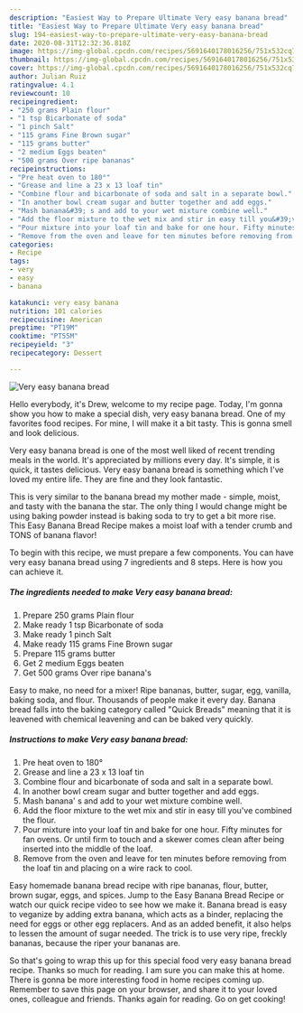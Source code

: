 ```yaml
---
description: "Easiest Way to Prepare Ultimate Very easy banana bread"
title: "Easiest Way to Prepare Ultimate Very easy banana bread"
slug: 194-easiest-way-to-prepare-ultimate-very-easy-banana-bread
date: 2020-08-31T12:32:36.818Z
image: https://img-global.cpcdn.com/recipes/5691640178016256/751x532cq70/very-easy-banana-bread-recipe-main-photo.jpg
thumbnail: https://img-global.cpcdn.com/recipes/5691640178016256/751x532cq70/very-easy-banana-bread-recipe-main-photo.jpg
cover: https://img-global.cpcdn.com/recipes/5691640178016256/751x532cq70/very-easy-banana-bread-recipe-main-photo.jpg
author: Julian Ruiz
ratingvalue: 4.1
reviewcount: 10
recipeingredient:
- "250 grams Plain flour"
- "1 tsp Bicarbonate of soda"
- "1 pinch Salt"
- "115 grams Fine Brown sugar"
- "115 grams butter"
- "2 medium Eggs beaten"
- "500 grams Over ripe bananas"
recipeinstructions:
- "Pre heat oven to 180°"
- "Grease and line a 23 x 13 loaf tin"
- "Combine flour and bicarbonate of soda and salt in a separate bowl."
- "In another bowl cream sugar and butter together and add eggs."
- "Mash banana&#39; s and add to your wet mixture combine well."
- "Add the floor mixture to the wet mix and stir in easy till you&#39;ve combined the flour."
- "Pour mixture into your loaf tin and bake for one hour. Fifty minutes for fan ovens. Or until firm to touch and a skewer comes clean after being inserted into the middle of the loaf."
- "Remove from the oven and leave for ten minutes before removing from the loaf tin and placing on a wire rack to cool."
categories:
- Recipe
tags:
- very
- easy
- banana

katakunci: very easy banana 
nutrition: 101 calories
recipecuisine: American
preptime: "PT19M"
cooktime: "PT55M"
recipeyield: "3"
recipecategory: Dessert

---
```



![Very easy banana bread](https://img-global.cpcdn.com/recipes/5691640178016256/751x532cq70/very-easy-banana-bread-recipe-main-photo.jpg)

Hello everybody, it's Drew, welcome to my recipe page. Today, I'm gonna show you how to make a special dish, very easy banana bread. One of my favorites food recipes. For mine, I will make it a bit tasty. This is gonna smell and look delicious.

Very easy banana bread is one of the most well liked of recent trending meals in the world. It's appreciated by millions every day. It's simple, it is quick, it tastes delicious. Very easy banana bread is something which I've loved my entire life. They are fine and they look fantastic.

This is very similar to the banana bread my mother made - simple, moist, and tasty with the banana the star. The only thing I would change might be using baking powder instead is baking soda to try to get a bit more rise. This Easy Banana Bread Recipe makes a moist loaf with a tender crumb and TONS of banana flavor!


To begin with this recipe, we must prepare a few components. You can have very easy banana bread using 7 ingredients and 8 steps. Here is how you can achieve it.

<!--inarticleads1-->

##### The ingredients needed to make Very easy banana bread:

1. Prepare 250 grams Plain flour
1. Make ready 1 tsp Bicarbonate of soda
1. Make ready 1 pinch Salt
1. Make ready 115 grams Fine Brown sugar
1. Prepare 115 grams butter
1. Get 2 medium Eggs beaten
1. Get 500 grams Over ripe banana&#39;s


Easy to make, no need for a mixer! Ripe bananas, butter, sugar, egg, vanilla, baking soda, and flour. Thousands of people make it every day. Banana bread falls into the baking category called &#34;Quick Breads&#34; meaning that it is leavened with chemical leavening and can be baked very quickly. 

<!--inarticleads2-->

##### Instructions to make Very easy banana bread:

1. Pre heat oven to 180°
1. Grease and line a 23 x 13 loaf tin
1. Combine flour and bicarbonate of soda and salt in a separate bowl.
1. In another bowl cream sugar and butter together and add eggs.
1. Mash banana&#39; s and add to your wet mixture combine well.
1. Add the floor mixture to the wet mix and stir in easy till you&#39;ve combined the flour.
1. Pour mixture into your loaf tin and bake for one hour. Fifty minutes for fan ovens. Or until firm to touch and a skewer comes clean after being inserted into the middle of the loaf.
1. Remove from the oven and leave for ten minutes before removing from the loaf tin and placing on a wire rack to cool.


Easy homemade banana bread recipe with ripe bananas, flour, butter, brown sugar, eggs, and spices. Jump to the Easy Banana Bread Recipe or watch our quick recipe video to see how we make it. Banana bread is easy to veganize by adding extra banana, which acts as a binder, replacing the need for eggs or other egg replacers. And as an added benefit, it also helps to lessen the amount of sugar needed. The trick is to use very ripe, freckly bananas, because the riper your bananas are. 

So that's going to wrap this up for this special food very easy banana bread recipe. Thanks so much for reading. I am sure you can make this at home. There is gonna be more interesting food in home recipes coming up. Remember to save this page on your browser, and share it to your loved ones, colleague and friends. Thanks again for reading. Go on get cooking!
